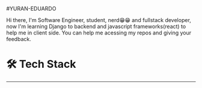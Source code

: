#YURAN-EDUARDO

Hi there, I'm Software Engineer, student, nerd😁😁 and fullstack developer, now I'm learning Django to backend and javascript frameworks(react) to help me in client side. You can help me acessing my repos and giving your feedback.


<h1> 🛠 Tech Stack </h1>
<hr>
<p><link type="image/png" sizes="96x96" rel="icon" href=".../icons8-adobe-photoshop-96.png"></p>
